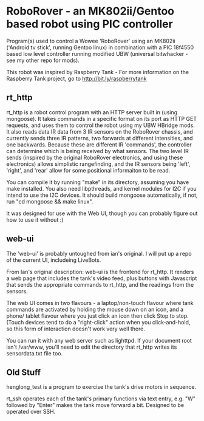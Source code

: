 RoboRover - an MK802ii/Gentoo based robot using PIC controller
==============================================================

Program(s) used to control a Wowee 'RoboRover' using an MK802ii ('Android tv stick', 
running Gentoo linux) in combination with a PIC 18f4550 based low level controller 
running modified UBW (universal bitwhacker - see my other repo for mods).

This robot was inspired by Raspberry Tank - For more information on the Raspberry 
Tank project, go to http://bit.ly/raspberrytank

rt_http
-------

rt_http is a robot control program with an HTTP server built in (using mongoose).
It takes commands in a specific format on its port as HTTP GET requests, and
uses them to control the robot using my UBW HBridge mods.
It also reads data IR data from 3 IR sensors on the RoboRover chassis, and currently 
sends three IR patterns, two forwards at different intensities, and one backwards.
Because these are different IR 'commands', the controller can determine which is 
being received by what sensors.  The two level IR sends (inspired by the original
RoboRover electronics, and using these electronics) allows simplistic rangefinding,
and the IR sensors being 'left', 'right', and 'rear' allow for some positional 
informaiton to be read.

You can compile it by running "make" in its directory, assuming you have make
installed.  You also need libpthreads, and kernel modules for I2C if you
intend to use the I2C devices.  It should build mongoose automatically,
if not, run "cd mongoose && make linux".


It was designed for use with the Web UI, though you can probably figure out
how to use it without :)

web-ui
------

The 'web-ui' is probably untoughed from ian's original.
I will put up a repo of the current UI, includeing LiveBots.

From Ian's original description:
web-ui is the frontend for rt_http.  It renders a web page that includes the
tank's video feed, plus buttons with Javascript that sends the appropriate
commands to rt_http, and the readings from the sensors.

The web UI comes in two flavours - a laptop/non-touch flavour where tank
commands are activated by holding the mouse down on an icon, and a phone/
tablet flavour where you just click an icon then click Stop to stop.
(Touch devices tend to do a "right-click" action when you click-and-hold,
so this form of interaction doesn't work very well there.

You can run it with any web server such as lighttpd.  If your document root
isn't /var/www, you'll need to edit the directory that rt_http writes its
sensordata.txt file too.

Old Stuff
---------

henglong_test is a program to exercise the tank's drive motors in sequence.

rt_ssh operates each of the tank's primary functions via text entry, e.g.
"W" followed by "Enter" makes the tank move forward a bit.  Designed to be
operated over SSH.

